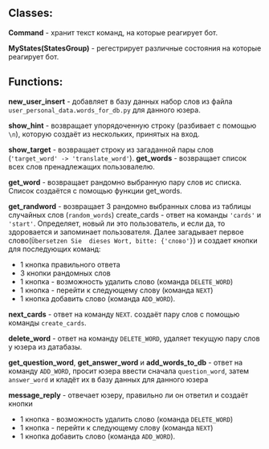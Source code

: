## Classes:

**Command** - хранит текст команд, на которые реагирует бот.

**MyStates(StatesGroup)** - регестрирует различные состояния на которые реагирует бот.

## Functions:

**new_user_insert** - добавляет в базу данных набор слов из файла ``` user_personal_data.words_for_db.py ```
для данного юзера.

**show_hint** - возвращает упорядоченную строку (разбивает с помощью ```\n```), которую создаёт из нескольких, 
принятых на вход.

**show_target** - возвращает строку из загаданной пары слов (```'target_word' -> 'translate_word'```).
**get_words** - возвращает список всех слов пренадлежащих пользовалелю.

**get_word** - возвращает рандомно выбранную пару слов ис списка. Список создаётся с помощью функции get_words.

**get_randword** - возвращает 3 рандомно выбранных слова из таблицы случайных слов (```random_words```)
create_cards - ответ на команды ```'cards'``` и ```'start'```. Определяет, новый ли это пользователь, 
и если да, то здоровается и запоминает пользователя. Далее загадывает первое слово(```Übersetzen Sie 
dieses Wort, bitte: {'слово'}```) и создает кнопки для 
последующих команд:
   - 1 кнопка правильного ответа
   - 3 кнопки рандомных слов
   - 1 кнопка - возможность удалить слово (команда ```DELETE_WORD```)
   - 1 кнопка - перейти к следующему слову (команда ```NEXT```)
   - 1 кнопка добавить слово (команда ```ADD_WORD```).


**next_cards** - ответ на команду ```NEXT```. создаёт пару слов с помощью команды ```create_cards```.

**delete_word** - ответ на команду ```DELETE_WORD```, удаляет текущую пару слов у юзера из датабазы.

**get_question_word**, **get_answer_word** и **add_words_to_db** - ответ на команду ```ADD_WORD```,
просит юзера ввести сначала ```question_word```, затем ```answer_word``` и кладёт их в
базу данных для данного юзера

**message_reply** - отвечает юзеру, правильно ли он ответил и создаёт кнопки
 - 1 кнопка - возможность удалить слово (команда ```DELETE_WORD```)
 - 1 кнопка - перейти к следующему слову (команда ```NEXT```)
 - 1 кнопка добавить слово (команда ```ADD_WORD```).
